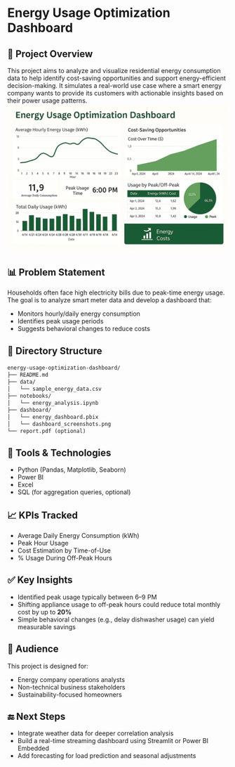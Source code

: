 # Energy Usage Optimization Dashboard

## 📌 Project Overview
This project aims to analyze and visualize residential energy consumption data to help identify cost-saving opportunities and support energy-efficient decision-making. It simulates a real-world use case where a smart energy company wants to provide its customers with actionable insights based on their power usage patterns.
![Energy Dashboard](dashboard/dashboard.png)

## 📊 Problem Statement
Households often face high electricity bills due to peak-time energy usage. The goal is to analyze smart meter data and develop a dashboard that:
- Monitors hourly/daily energy consumption
- Identifies peak usage periods
- Suggests behavioral changes to reduce costs

## 📂 Directory Structure
```
energy-usage-optimization-dashboard/
├── README.md
├── data/
│   └── sample_energy_data.csv
├── notebooks/
│   └── energy_analysis.ipynb
├── dashboard/
│   └── energy_dashboard.pbix
│   └── dashboard_screenshots.png
└── report.pdf (optional)
```

## 🧮 Tools & Technologies
- Python (Pandas, Matplotlib, Seaborn)
- Power BI
- Excel
- SQL (for aggregation queries, optional)

## 📈 KPIs Tracked
- Average Daily Energy Consumption (kWh)
- Peak Hour Usage
- Cost Estimation by Time-of-Use
- % Usage During Off-Peak Hours

## ✅ Key Insights
- Identified peak usage typically between 6–9 PM
- Shifting appliance usage to off-peak hours could reduce total monthly cost by up to **20%**
- Simple behavioral changes (e.g., delay dishwasher usage) can yield measurable savings

## 📣 Audience
This project is designed for:
- Energy company operations analysts
- Non-technical business stakeholders
- Sustainability-focused homeowners

## 🔚 Next Steps
- Integrate weather data for deeper correlation analysis
- Build a real-time streaming dashboard using Streamlit or Power BI Embedded
- Add forecasting for load prediction and seasonal adjustments
